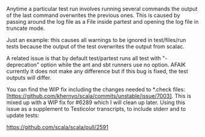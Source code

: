 Anytime a particular test run involves running several commands the output of the last command overwrites the previous ones. This is caused by passing around the log file as a File inside partest and opening the log file in truncate mode.

Just an example: this causes all warnings to be ignored in test/files/run tests because the output of the test overwrites the output from scalac.

A related issue is that by default test/partest runs all test with "-deprecation" option while the ant and sbt runners use no option. AFAIK currently it does not make any difference but if this bug is fixed, the test outputs will differ.

You can find the WIP fix including the changes needed to *.check files: [https://github.com/khernyo/scala/commits/unstable/issue/7003]. This is mixed up with a WIP fix for #6289 which I will clean up later.
Using this issue as a supplement to Testicolor transcripts, to include stderr and to update tests:

https://github.com/scala/scala/pull/2591

